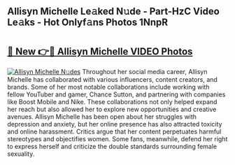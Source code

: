## Allisyn Michelle Le𝚊ked N𝚞de - Part-HzC Video Le𝚊ks - Hot Onlyf𝚊ns Photos 1NnpR

# <h2><a href="http://ab49850.deff.icu/?id=Allisyn+Michelle">🔗 New 👉🔴 Allisyn Michelle VIDEO Photos</a></h2>

[![Allisyn Michelle N𝚞des](https://i.imgur.com/rIISA9y.gif)](http://ab49850.deff.icu/?id=Allisyn+Michelle)
Throughout her social media career, Allisyn Michelle has collaborated with various influencers, content creators, and brands. Some of her most notable collaborations include working with fellow YouTuber and gamer, Chance Sutton, and partnering with companies like Boost Mobile and Nike. These collaborations not only helped expand her reach but also allowed her to explore new opportunities and creative avenues. Allisyn Michelle has been open about her struggles with depression and anxiety, but her online presence has also attracted toxicity and online harassment. Critics argue that her content perpetuates harmful stereotypes and objectifies women. Some fans, meanwhile, defend her right to express herself and criticize the double standards surrounding female sexuality.
